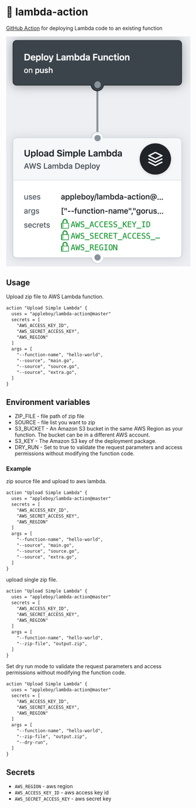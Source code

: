 # 🚀 lambda-action

[GitHub Action](https://developer.github.com/actions/) for deploying Lambda code to an existing function

<img src="images/lambda-workflow.png" />

## Usage

Upload zip file to AWS Lambda function.

```
action "Upload Simple Lambda" {
  uses = "appleboy/lambda-action@master"
  secrets = [
    "AWS_ACCESS_KEY_ID",
    "AWS_SECRET_ACCESS_KEY",
    "AWS_REGION"
  ]
  args = [
    "--function-name", "hello-world",
    "--source", "main.go",
    "--source", "source.go",
    "--source", "extra.go",
  ]
}
```

## Environment variables

* ZIP_FILE - file path of zip file
* SOURCE - file list you want to zip
* S3_BUCKET - An Amazon S3 bucket in the same AWS Region as your function. The bucket can be in a different AWS account.
* S3_KEY - The Amazon S3 key of the deployment package.
* DRY_RUN - Set to true to validate the request parameters and access permissions without modifying the function code.

### Example

zip source file and upload to aws lambda.

```
action "Upload Simple Lambda" {
  uses = "appleboy/lambda-action@master"
  secrets = [
    "AWS_ACCESS_KEY_ID",
    "AWS_SECRET_ACCESS_KEY",
    "AWS_REGION"
  ]
  args = [
    "--function-name", "hello-world",
    "--source", "main.go",
    "--source", "source.go",
    "--source", "extra.go",
  ]
}
```

upload single zip file.

```
action "Upload Simple Lambda" {
  uses = "appleboy/lambda-action@master"
  secrets = [
    "AWS_ACCESS_KEY_ID",
    "AWS_SECRET_ACCESS_KEY",
    "AWS_REGION"
  ]
  args = [
    "--function-name", "hello-world",
    "--zip-file", "output.zip",
  ]
}
```

Set dry run mode to validate the request parameters and access permissions without modifying the function code.

```
action "Upload Simple Lambda" {
  uses = "appleboy/lambda-action@master"
  secrets = [
    "AWS_ACCESS_KEY_ID",
    "AWS_SECRET_ACCESS_KEY",
    "AWS_REGION"
  ]
  args = [
    "--function-name", "hello-world",
    "--zip-file", "output.zip",
    "--dry-run",
  ]
}
```

## Secrets

* `AWS_REGION` - aws region
* `AWS_ACCESS_KEY_ID` - aws access key id
* `AWS_SECRET_ACCESS_KEY` - aws secret key
